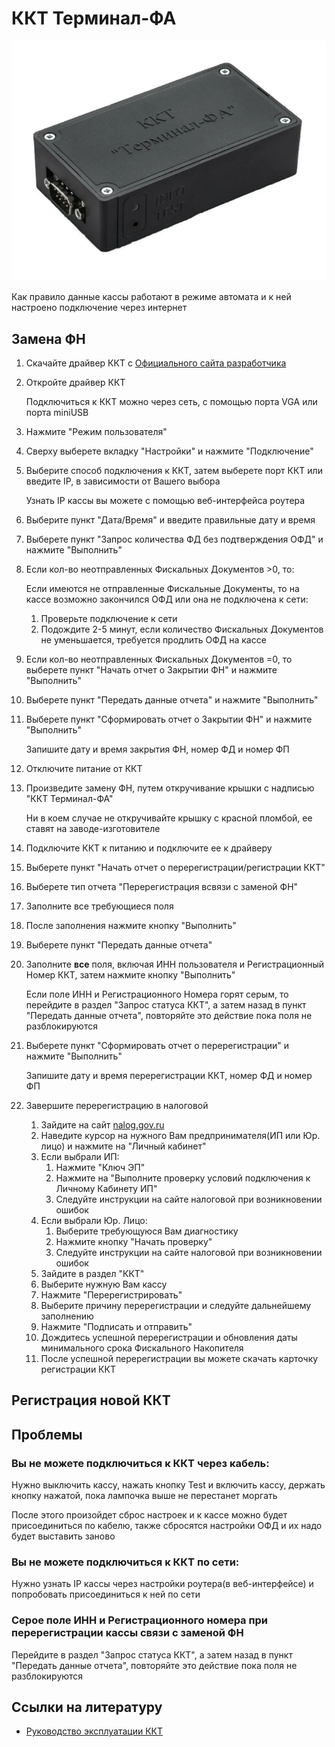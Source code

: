 # ККТ Терминал-ФА
![ККТТерминалФА](https://github.com/Barsuchek/Maintenance-Center-Engineer/blob/main/Photo/KKT/ККТТерминалФА.png)

Как правило данные кассы работают в режиме автомата и к ней настроено подключение через интернет

## Замена ФН
1. Скачайте драйвер ККТ с [Официального сайта разработчика](https://kit-invest.ru/Drivers)
2. Откройте драйвер ККТ
	
	Подключиться к ККТ можно через сеть, с помощью порта VGA или порта miniUSB
3. Нажмите "Режим пользователя"
4. Сверху выберете вкладку "Настройки" и нажмите "Подключение"
5. Выберите способ подключения к ККТ, затем выберете порт ККТ или введите IP, в зависимости от Вашего выбора
	
	Узнать IP кассы вы можете с помощью веб-интерфейса роутера
6. Выберите пункт "Дата/Время" и введите правильные дату и время
7. Выберете пункт "Запрос количества ФД без подтверждения ОФД" и нажмите "Выполнить"
8. Если кол-во неотправленных Фискальных Документов >0, то:
	
	Если имеются не отправленные Фискальные Документы, то на кассе возможно закончился ОФД или она не подключена к сети:
	1. Проверьте подключение к сети
	2. Подождите 2-5 минут, если количество Фискальных Документов не уменьшается, требуется продлить ОФД на кассе
9. Если кол-во неотправленных Фискальных Документов =0, то выберете пункт "Начать отчет о Закрытии ФН" и нажмите "Выполнить"
10. Выберете пункт "Передать данные отчета" и нажмите "Выполнить"
11. Выберете пункт "Сформировать отчет о Закрытии ФН" и нажмите "Выполнить"
	
	Запишите дату и время закрытия ФН, номер ФД и номер ФП
12. Отключите питание от ККТ
13. Произведите замену ФН, путем откручивание крышки с надписью "ККТ Терминал-ФА"
	
	Ни в коем случае не откручивайте крышку с красной пломбой, ее ставят на заводе-изготовителе
14. Подключите ККТ к питанию и подключите ее к драйверу
15. Выберете пункт "Начать отчет о перерегистрации/регистрации ККТ"
16. Выберете тип отчета "Перерегистрация всвязи с заменой ФН"
17. Заполните все требующиеся поля
18. После заполнения нажмите кнопку "Выполнить"
19. Выберете пункт "Передать данные отчета"
20. Заполните **все** поля, включая ИНН пользователя и Регистрационный Номер ККТ, затем нажмите кнопку "Выполнить"
	
	Если поле ИНН и Регистрационного Номера горят серым, то перейдите в раздел "Запрос статуса ККТ", а затем назад в пункт "Передать данные отчета", повторяйте это действие пока поля не разблокируются
21. Выберете пункт "Сформировать отчет о перерегистрации" и нажмите "Выполнить"
	
	Запишите дату и время перерегистрации ККТ, номер ФД и номер ФП
22. Завершите перерегистрацию в налоговой
	1. Зайдите на сайт [nalog.gov.ru](https://www.nalog.gov.ru)
	2. Наведите курсор на нужного Вам предпринимателя(ИП или Юр. лицо) и нажмите на "Личный кабинет"
	3. Если выбрали ИП:
		1. Нажмите "Ключ ЭП"
		2. Нажмите на "Выполните проверку условий подключения к Личному Кабинету ИП"
		3. Следуйте инструкции на сайте налоговой при возникновении ошибок
	4. Если выбрали Юр. Лицо:
		1. Выберите требующуюся Вам диагностику
		2. Нажмите кнопку "Начать проверку"
		3. Следуйте инструкции на сайте налоговой при возникновении ошибок
	5. Зайдите в раздел "ККТ"
	6. Выберите нужную Вам кассу
	7. Нажмите "Перерегистрировать"
	8. Выберите причину перерегистрации и следуйте дальнейшему заполнению
	9. Нажмите "Подписать и отправить"
	10. Дождитесь успешной перерегистрации и обновления даты минимального срока Фискального Накопителя
	11. После успешной перерегистрации вы можете скачать карточку регистрации ККТ

## Регистрация новой ККТ


## Проблемы
### Вы не можете подключиться к ККТ через кабель:
Нужно выключить кассу, нажать кнопку Test и включить кассу, держать кнопку нажатой, пока лампочка выше не перестанет моргать 

После этого произойдет сброс настроек и к кассе можно будет присоединиться по кабелю, также сбросятся настройки ОФД и их надо будет выставить заново

### Вы не можете подключиться к ККТ по сети:
Нужно узнать IP кассы через настройки роутера(в веб-интерфейсе) и попробовать присоединиться к ней по сети

### Серое поле ИНН и Регистрационного номера при перерегистрации кассы связи с заменой ФН
Перейдите в раздел "Запрос статуса ККТ", а затем назад в пункт "Передать данные отчета", повторяйте это действие пока поля не разблокируются 

## Ссылки на литературу
* [Руководство эксплуатации ККТ](https://kit-invest.ru/Download/Терминал-ФА.%20Руководство%20по%20эксплуатации.pdf)